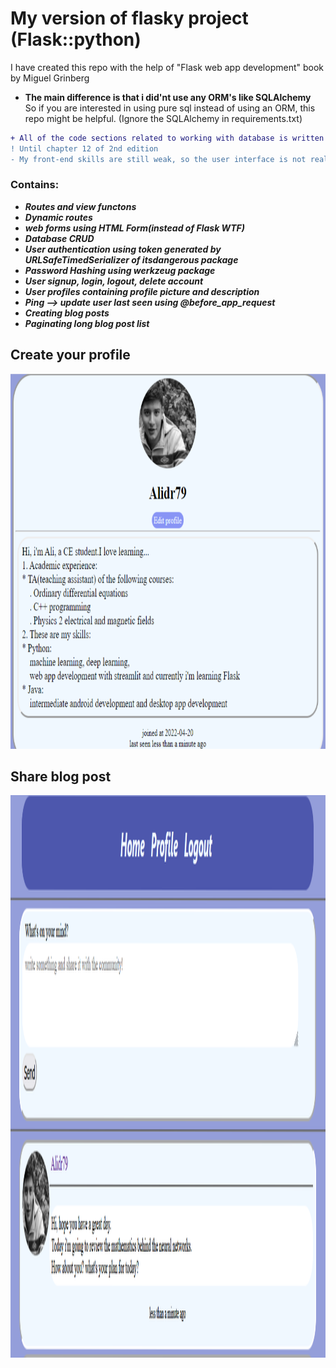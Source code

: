 # My version of flasky project (Flask::python)
I have created this repo with the help of "Flask web app development" book by Miguel Grinberg<br> 
+ **The main difference is that i did'nt use any ORM's like SQLAlchemy**<br>
So if you are interested in using pure sql instead of using an ORM, this repo might be helpful. (Ignore the SQLAlchemy in requirements.txt) 
```diff
+ All of the code sections related to working with database is written in pure SQL syntax. 
! Until chapter 12 of 2nd edition 
- My front-end skills are still weak, so the user interface is not really good :| 
``` 
<h3>Contains:</h3>
<ul> 
  <li><i><b>Routes and view functons</b></i></li> 
  <li><i><b>Dynamic routes</b></i></li> 
  <li><i><b>web forms using HTML Form(instead of Flask WTF)</b></i></li> 
  <li><i><b>Database CRUD</b></i></li> 
  <li><i><b>User authentication using token generated by URLSafeTimedSerializer of itsdangerous package</b></i></li> 
  <li><i><b>Password Hashing using werkzeug package</b></i></li> 
  <li><i><b>User signup, login, logout, delete account</b></i></li> 
  <li><i><b>User profiles containing profile picture and description</b></i></li> 
  <li><i><b>Ping --> update user last seen using @before_app_request</b></i></li> 
  <li><i><b>Creating blog posts</b></i></li> 
  <li><i><b>Paginating long blog post list</b></i></li> 
</ul>
<h2>Create your profile</h2>
<img src = "https://raw.githubusercontent.com/Alidr79/flasky_project/master/profile1_showcase.png" width = 800px height = 600px>
<h2>Share blog post</h2>
<img src = "https://raw.githubusercontent.com/Alidr79/flasky_project/master/post_showcase.png" width = 900px height = 900px>

